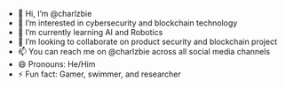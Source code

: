 - 👋 Hi, I’m @charlzbie
- 👀 I’m interested in cybersecurity and blockchain technology
- 🌱 I’m currently learning AI and Robotics
- 💞️ I’m looking to collaborate on product security and blockchain project
- 📫 You can reach me on @charlzbie across all social media channels
- 😄 Pronouns: He/Him
- ⚡ Fun fact: Gamer, swimmer, and researcher

<!---
charlzbie/charlzbie is a ✨ special ✨ repository because its `README.md` (this file) appears on your GitHub profile.
You can click the Preview link to take a look at your changes.
--->

